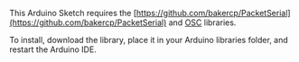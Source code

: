 This Arduino Sketch requires the [https://github.com/bakercp/PacketSerial](https://github.com/bakercp/PacketSerial) and [OSC](https://github.com/CNMAT/OSC/) libraries.

To install, download the library, place it in your Arduino libraries folder, and restart the Arduino IDE.
